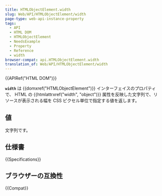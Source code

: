```yaml
---
title: HTMLObjectElement.width
slug: Web/API/HTMLObjectElement/width
page-type: web-api-instance-property
tags:
  - API
  - HTML DOM
  - HTMLObjectElement
  - NeedsExample
  - Property
  - Reference
  - width
browser-compat: api.HTMLObjectElement.width
translation_of: Web/API/HTMLObjectElement/width
---
```

{{APIRef("HTML DOM")}}

**`width`** は {{domxref("HTMLObjectElement")}} インターフェイスのプロパティで、 HTML の {{htmlattrxref("width", "object")}} 属性を反映した文字列で、リソースが表示される幅を CSS ピクセル単位で指定する値を返します。

## 値

文字列です。

## 仕様書

{{Specifications}}

## ブラウザーの互換性

{{Compat}}
